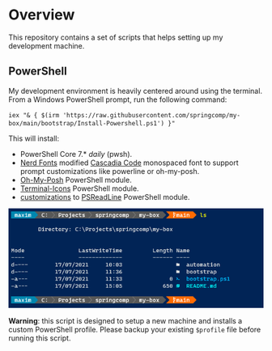 # Overview

This repository contains a set of scripts that helps setting up my development machine.

## PowerShell

My development environment is heavily centered around using the terminal.
From a Windows PowerShell prompt, run the following command:

```pwsh
iex "& { $(irm 'https://raw.githubusercontent.com/springcomp/my-box/main/bootstrap/Install-Powershell.ps1') }"
```

This will install:

- PowerShell Core 7.* _daily_ (pwsh).
- [Nerd Fonts](https://www.nerdfonts.com/) modified [Cascadia Code](https://docs.microsoft.com/en-us/windows/terminal/cascadia-code) monospaced font to support prompt customizations like powerline or oh-my-posh.
- [Oh-My-Posh](https://ohmyposh.dev/) PowerShell module.
- [Terminal-Icons](https://github.com/devblackops/Terminal-Icons) PowerShell module.
- [customizations](https://github.com/springcomp/powershell_profile.ps1/blob/master/Microsoft.PowerShell_psreadline-profile.ps1) to [PSReadLine](https://docs.microsoft.com/en-us/powershell/module/psreadline/about/about_psreadline?view=powershell-7.2) PowerShell module.

![](bootstrap/assets/powershell.png)

**Warning**: this script is designed to setup a new machine and installs a custom PowerShell profile. Please backup your existing `$profile` file before running this script.
